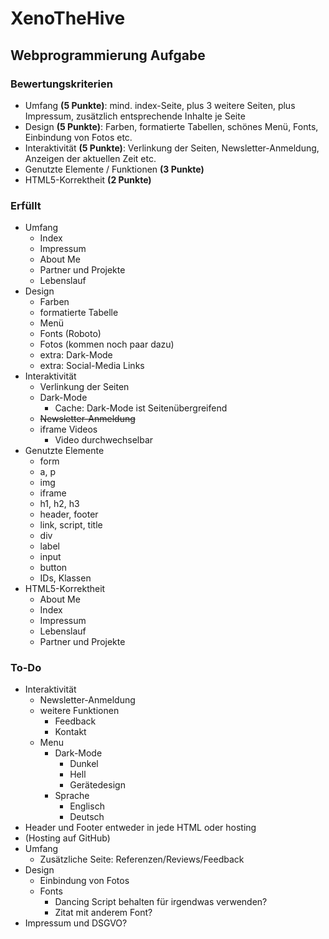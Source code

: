 # XenoTheHive

## Webprogrammierung Aufgabe
### Bewertungskriterien
* Umfang **(5 Punkte)**: mind. index-Seite, plus 3 weitere Seiten, plus Impressum, zusätzlich entsprechende Inhalte je Seite 
* Design **(5 Punkte)**: Farben, formatierte Tabellen, schönes Menü, Fonts, Einbindung von Fotos etc. 
* Interaktivität **(5 Punkte)**: Verlinkung der Seiten, Newsletter-Anmeldung, Anzeigen der aktuellen Zeit etc. 
* Genutzte Elemente / Funktionen **(3 Punkte)**
* HTML5-Korrektheit **(2 Punkte)**
### Erfüllt
* Umfang
    * Index
    * Impressum
    * About Me
    * Partner und Projekte
    * Lebenslauf
* Design
    * Farben
    * formatierte Tabelle
    * Menü
    * Fonts (Roboto)
    * Fotos (kommen noch paar dazu)
    * extra: Dark-Mode
    * extra: Social-Media Links
* Interaktivität
    * Verlinkung der Seiten
    * Dark-Mode
        * Cache: Dark-Mode ist Seitenübergreifend
    * ~~Newsletter-Anmeldung~~
    * iframe Videos
        * Video durchwechselbar
* Genutzte Elemente
    * form
    * a, p
    * img
    * iframe
    * h1, h2, h3
    * header, footer
    * link, script, title
    * div
    * label
    * input
    * button
    * IDs, Klassen
* HTML5-Korrektheit
    * About Me
    * Index
    * Impressum
    * Lebenslauf
    * Partner und Projekte
### To-Do
* Interaktivität
    * Newsletter-Anmeldung
    * weitere Funktionen
        * Feedback
        * Kontakt
    * Menu
        * Dark-Mode
            * Dunkel
            * Hell
            * Gerätedesign
        * Sprache
            * Englisch
            * Deutsch
* Header und Footer entweder in jede HTML oder hosting
* (Hosting auf GitHub)
* Umfang
    * Zusätzliche Seite: Referenzen/Reviews/Feedback
* Design
    * Einbindung von Fotos
    * Fonts
        * Dancing Script behalten für irgendwas verwenden?
        * Zitat mit anderem Font?
* Impressum und DSGVO?
